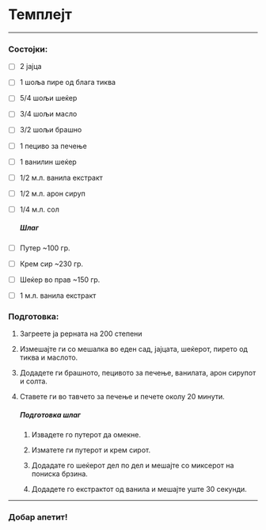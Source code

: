 # Темплејт

---

### Состојки:

- [ ] 2 јајца

- [ ] 1 шоља пире од блага тиква

- [ ] 5/4 шољи шеќер

- [ ] 3/4 шољи масло

- [ ] 3/2 шољи брашно

- [ ] 1 пециво за печење

- [ ] 1 ванилин шеќер

- [ ] 1/2 м.л. ванила екстракт

- [ ] 1/2 м.л. арон сируп

- [ ] 1/4 м.л. сол
  
  ##### Шлаг

- [ ] Путер ~100 гр.

- [ ] Крем сир ~230 гр.

- [ ] Шеќер во прав ~150 гр.

- [ ] 1 м.л. ванила екстракт

### Подготовка:

1. Загреете ја рерната на 200 степени

2. Измешајте ги со мешалка во еден сад, јајцата, шеќерот, пирето од тиква и маслото.

3. Додадете ги брашното, пецивото за печење, ванилата, арон сирупот и солта.

4. Ставете ги во тавчето за печење и печете околу 20 минути.
   
   ##### Подготовка шлаг
   
   1. Извадете го путерот да омекне.
   
   2. Изматете ги путерот и крем сирот.
   
   3. Додадате го шеќерот дел по дел и мешајте со миксерот на пониска брзина.
   
   4. Додадете го екстрактот од ванила и мешајте уште 30 секунди.

---

### Добар апетит!
